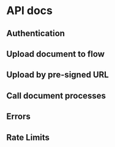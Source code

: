 # API docs

## Authentication

## Upload document to flow

## Upload by pre-signed URL

## Call document processes

## Errors

## Rate Limits